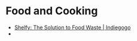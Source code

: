 # Food and Cooking

- [Shelfy: The Solution to Food Waste | Indiegogo](https://www.indiegogo.com/projects/shelfy-the-solution-to-food-waste?utm_term=shelfy-page&utm_content=cta-button-2&utm_campaign=indiegogo-launch&secret_perk_token=e129594b&utm_source=vitesy-website&utm_medium=shelfy-page#/)
-